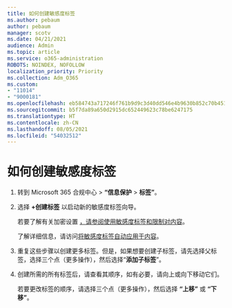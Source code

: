 ```yaml
---
title: 如何创建敏感度标签
ms.author: pebaum
author: pebaum
manager: scotv
ms.date: 04/21/2021
audience: Admin
ms.topic: article
ms.service: o365-administration
ROBOTS: NOINDEX, NOFOLLOW
localization_priority: Priority
ms.collection: Adm_O365
ms.custom:
- "11014"
- "9000181"
ms.openlocfilehash: eb584743a717246f761b9d9c3d40dd546e4b9630b852c70b45165edcc29e5859
ms.sourcegitcommit: b5f7da89a650d2915dc652449623c78be6247175
ms.translationtype: HT
ms.contentlocale: zh-CN
ms.lasthandoff: 08/05/2021
ms.locfileid: "54032512"
---
```

# <a name="how-to-create-a-sensitivity-label"></a>如何创建敏感度标签

1. 转到 Microsoft 365 合规中心 > **“信息保护** > **标签”**。

1. 选择 **+创建标签** 以启动新的敏感度标签向导。

    若要了解有关加密设置 [，请参阅使用敏感度标签和限制对内容](https://go.microsoft.com/fwlink/?linkid=2106331)。

    了解详细信息，请访问[将敏感度标签自动应用于内容](https://go.microsoft.com/fwlink/?linkid=2105837)。

1. 重复这些步骤以创建更多标签。但是，如果想要创建子标签，请先选择父标签，选择三个点（更多操作），然后选择“**添加子标签**”。

1. 创建所需的所有标签后，请查看其顺序，如有必要，请向上或向下移动它们。 
    
    若要更改标签的顺序，请选择三个点（更多操作），然后选择 **“上移”** 或 **“下移”**。
